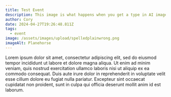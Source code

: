 ```yaml
---
title: Test Event
description: This image is what happens when you get a type in AI image generation.
author: Cory
date: 2024-04-27T19:26:48.811Z
tags:
  - event
image: /assets/images/upload/spelledplainwrong.png
imageAlt: Planehorse
---
```

Lorem ipsum dolor sit amet, consectetur adipiscing elit, sed do eiusmod tempor incididunt ut labore et dolore magna aliqua. Ut enim ad minim veniam, quis nostrud exercitation ullamco laboris nisi ut aliquip ex ea commodo consequat. Duis aute irure dolor in reprehenderit in voluptate velit esse cillum dolore eu fugiat nulla pariatur. Excepteur sint occaecat cupidatat non proident, sunt in culpa qui officia deserunt mollit anim id est laborum.